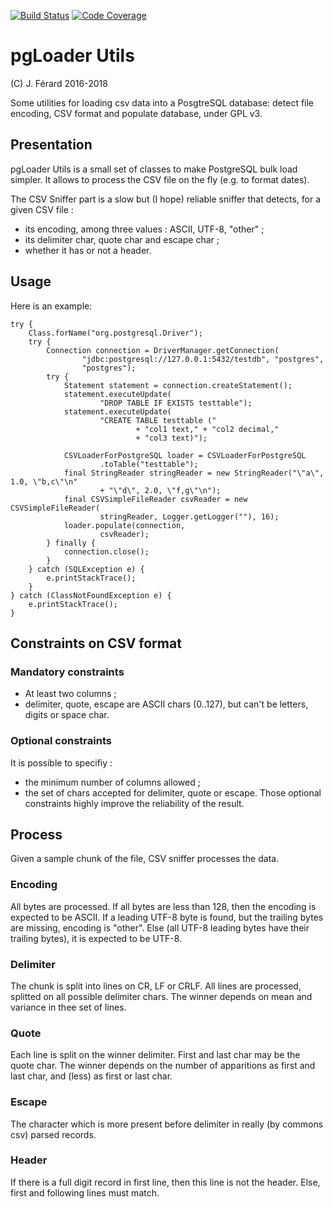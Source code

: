 [![Build Status](https://travis-ci.org/jferard/pgloaderutils.svg?branch=master)](https://travis-ci.org/jferard/pgloaderutils)
[![Code Coverage](https://img.shields.io/codecov/c/github/jferard/pgloaderutils/master.svg)](https://codecov.io/github/jferard/pgloaderutils?branch=master)

# pgLoader Utils
(C) J. Férard 2016-2018

Some utilities for loading csv data into a PosgtreSQL database: detect file encoding, CSV format and populate database, under GPL v3.

## Presentation
pgLoader Utils is a small set of classes to make PostgreSQL bulk load simpler.
It allows to process the CSV file on the fly (e.g. to format dates).

The CSV Sniffer part is a slow but (I hope) reliable sniffer that detects, for a given CSV file :
- its encoding, among three values : ASCII, UTF-8, "other" ;
- its delimiter char, quote char and escape char ;
- whether it has or not a header.

## Usage
Here is an example:

    try {
        Class.forName("org.postgresql.Driver");
        try {
            Connection connection = DriverManager.getConnection(
                    "jdbc:postgresql://127.0.0.1:5432/testdb", "postgres",
                    "postgres");
            try {
                Statement statement = connection.createStatement();
                statement.executeUpdate(
                        "DROP TABLE IF EXISTS testtable");
                statement.executeUpdate(
                        "CREATE TABLE testtable ("
                                + "col1 text," + "col2 decimal,"
                                + "col3 text)");

                CSVLoaderForPostgreSQL loader = CSVLoaderForPostgreSQL
                        .toTable("testtable");
                final StringReader stringReader = new StringReader("\"a\", 1.0, \"b,c\"\n"
                        + "\"d\", 2.0, \"f,g\"\n");
                final CSVSimpleFileReader csvReader = new CSVSimpleFileReader(
                        stringReader, Logger.getLogger(""), 16);
                loader.populate(connection,
                        csvReader);
            } finally {
                connection.close();
            }
        } catch (SQLException e) {
            e.printStackTrace();
        }
    } catch (ClassNotFoundException e) {
        e.printStackTrace();
    }


## Constraints on CSV format
### Mandatory constraints
* At least two columns ;
* delimiter, quote, escape are ASCII chars (0..127), but can't be letters, digits or space char.

### Optional constraints
It is possible to specifiy :
* the minimum number of columns allowed ;
* the set of chars accepted for delimiter, quote or escape.
Those optional constraints highly improve the reliability of the result.

## Process
Given a sample chunk of the file, CSV sniffer processes the data.

### Encoding
All bytes are processed. If all bytes are less than 128, then the encoding is expected to be ASCII. If a leading UTF-8 byte is found, but the trailing bytes are missing, encoding is "other". Else (all UTF-8 leading bytes have their trailing bytes), it is expected to be UTF-8.

### Delimiter
The chunk is split into lines on CR, LF or CRLF.
All lines are processed, splitted on all possible delimiter chars. The winner depends on mean and variance in thee set of lines.

### Quote
Each line is split on the winner delimiter. First and last char may be the quote char. The winner depends on the number of apparitions as first and last char, and (less) as first or last char. 

### Escape
The character which is more present before delimiter in really (by commons csv) parsed records.

### Header
If there is a full digit record in first line, then this line is not the header. Else, first and following lines must match.